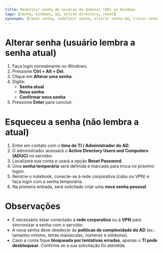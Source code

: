 ```yaml
---
title: Redefinir senha de usuário de domínio (AD) no Windows
tags: [senha, windows, ad, active directory, reset]
synonyms: [reset senha, redefinir senha, alterar senha ad, trocar senha windows]
---
```


# Alterar senha (usuário lembra a senha atual)
1. Faça login normalmente no Windows.
2. Pressione **Ctrl + Alt + Del**.
3. Clique em **Alterar uma senha**.
4. Digite:
   - **Senha atual**
   - **Nova senha**
   - **Confirmar nova senha**
5. Pressione **Enter** para concluir.


# Esqueceu a senha (não lembra a atual)
1. Entre em contato com o **time de TI / Administrador do AD**.
2. O administrador acessará o **Active Directory Users and Computers (ADUC)** no servidor.
3. Localizará sua conta e usará a opção **Reset Password**.
4. Uma **senha temporária** será definida e marcada para troca no próximo logon.
5. Reinicie o notebook, conecte-se à rede corporativa (cabo ou VPN) e faça login com a senha temporária.
6. Na primeira entrada, será solicitado criar uma **nova senha pessoal**.


# Observações
- É necessário estar conectado à **rede corporativa** ou à **VPN** para sincronizar a senha com o servidor.
- A nova senha deve obedecer às **políticas de complexidade do AD** (ex.: tamanho mínimo, letras maiúsculas, números e símbolos).
- Caso a conta fique **bloqueada por tentativas erradas**, apenas o **TI pode desbloquear**.
Confirme se a sua solicitação foi atendida